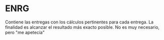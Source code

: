 # ENRG

Contiene las entregas con los cálculos pertinentes para cada entrega. La finalidad es alcanzar el resultado más exacto posible. No es muy necesario, pero "me apetecía"
